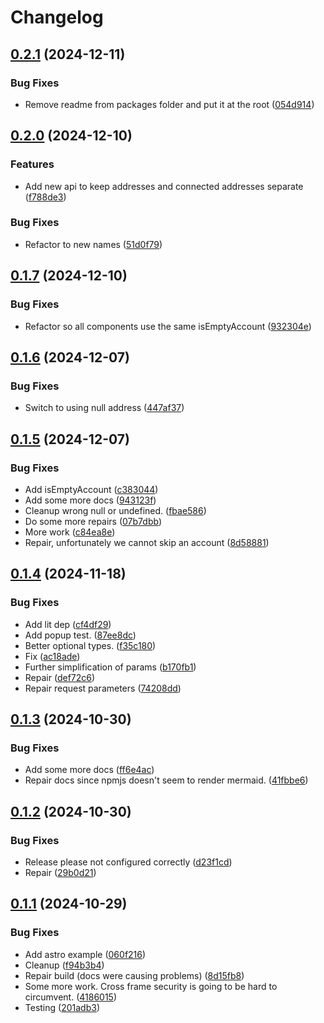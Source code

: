 # Changelog

## [0.2.1](https://github.com/lukso-network/tools-up-provider/compare/up-provider-v0.2.0...up-provider-v0.2.1) (2024-12-11)


### Bug Fixes

* Remove readme from packages folder and put it at the root ([054d914](https://github.com/lukso-network/tools-up-provider/commit/054d914d2055a38e3ddabc38d63eb21f23f84862))

## [0.2.0](https://github.com/lukso-network/tools-up-provider/compare/up-provider-v0.1.7...up-provider-v0.2.0) (2024-12-10)


### Features

* Add new api to keep addresses and connected addresses separate ([f788de3](https://github.com/lukso-network/tools-up-provider/commit/f788de3a9c5393ee489e583a49caa12f9b07e747))


### Bug Fixes

* Refactor to new names ([51d0f79](https://github.com/lukso-network/tools-up-provider/commit/51d0f79ff3205be6a1633f830d7154a0666f9697))

## [0.1.7](https://github.com/lukso-network/tools-up-provider/compare/up-provider-v0.1.6...up-provider-v0.1.7) (2024-12-10)


### Bug Fixes

* Refactor so all components use the same isEmptyAccount ([932304e](https://github.com/lukso-network/tools-up-provider/commit/932304e288e4e7186561928518a4c720f0e9949a))

## [0.1.6](https://github.com/lukso-network/tools-up-provider/compare/up-provider-v0.1.5...up-provider-v0.1.6) (2024-12-07)


### Bug Fixes

* Switch to using null address ([447af37](https://github.com/lukso-network/tools-up-provider/commit/447af37acb9b2804831acd8d028e439f53fdc9cf))

## [0.1.5](https://github.com/lukso-network/tools-up-provider/compare/up-provider-v0.1.4...up-provider-v0.1.5) (2024-12-07)


### Bug Fixes

* Add isEmptyAccount ([c383044](https://github.com/lukso-network/tools-up-provider/commit/c38304474bce213f0ba63bfcef47580aa9441a62))
* Add some more docs ([943123f](https://github.com/lukso-network/tools-up-provider/commit/943123f9040eccf05cbed0fb0065bd98674da6c6))
* Cleanup wrong null or undefined. ([fbae586](https://github.com/lukso-network/tools-up-provider/commit/fbae5866b8ae907e7aa59867219fb22d1198f1d2))
* Do some more repairs ([07b7dbb](https://github.com/lukso-network/tools-up-provider/commit/07b7dbb9bec0995748edc885c3b33a62f0733769))
* More work ([c84ea8e](https://github.com/lukso-network/tools-up-provider/commit/c84ea8e9c3864f22a31b09bf90929a8da1151a7a))
* Repair, unfortunately we cannot skip an account ([8d58881](https://github.com/lukso-network/tools-up-provider/commit/8d58881d024edb2baadb33dea0fd291511e1c9a1))

## [0.1.4](https://github.com/lukso-network/tools-up-provider/compare/up-provider-v0.1.3...up-provider-v0.1.4) (2024-11-18)


### Bug Fixes

* Add lit dep ([cf4df29](https://github.com/lukso-network/tools-up-provider/commit/cf4df295e5eff82cde13584fa403775378733d6d))
* Add popup test. ([87ee8dc](https://github.com/lukso-network/tools-up-provider/commit/87ee8dc07fbe8e9447ae28f4e0c86978620b6160))
* Better optional types. ([f35c180](https://github.com/lukso-network/tools-up-provider/commit/f35c180743bd721a22136ccbc841198161ea3a05))
* Fix ([ac18ade](https://github.com/lukso-network/tools-up-provider/commit/ac18adee10dd99d7e66b898a71b8d34a4a725437))
* Further simplification of params ([b170fb1](https://github.com/lukso-network/tools-up-provider/commit/b170fb13946d2ba125435fc6bb293358825f2905))
* Repair ([def72c6](https://github.com/lukso-network/tools-up-provider/commit/def72c65b72f6e6c78d6a049b63bd66fe35f360a))
* Repair request parameters ([74208dd](https://github.com/lukso-network/tools-up-provider/commit/74208dd56fabc45791868bdba8c3eef14d985543))

## [0.1.3](https://github.com/lukso-network/tools-up-provider/compare/up-provider-v0.1.2...up-provider-v0.1.3) (2024-10-30)


### Bug Fixes

* Add some more docs ([ff6e4ac](https://github.com/lukso-network/tools-up-provider/commit/ff6e4ac889a516f1995d38a513902bccb3ba830b))
* Repair docs since npmjs doesn't seem to render mermaid. ([41fbbe6](https://github.com/lukso-network/tools-up-provider/commit/41fbbe6cc48547dca1086fc73dd6400aa4849156))

## [0.1.2](https://github.com/lukso-network/tools-up-provider/compare/up-provider-v0.1.1...up-provider-v0.1.2) (2024-10-30)


### Bug Fixes

* Release please not configured correctly ([d23f1cd](https://github.com/lukso-network/tools-up-provider/commit/d23f1cd87c47c772534c9626a9a1322b7f4e36ec))
* Repair ([29b0d21](https://github.com/lukso-network/tools-up-provider/commit/29b0d21235eb02eb074377e2942254fea1cb8328))

## [0.1.1](https://github.com/lukso-network/tools-up-provider/compare/up-provider-v0.1.0...up-provider-v0.1.1) (2024-10-29)


### Bug Fixes

* Add astro example ([060f216](https://github.com/lukso-network/tools-up-provider/commit/060f216276d6508a62e7db36065485cd06b7ebf3))
* Cleanup ([f94b3b4](https://github.com/lukso-network/tools-up-provider/commit/f94b3b418d7fe6c4d89f415e0d5b8890c748df58))
* Repair build (docs were causing problems) ([8d15fb8](https://github.com/lukso-network/tools-up-provider/commit/8d15fb89de01962c5447b77abd215d0b1c760079))
* Some more work. Cross frame security is going to be hard to circumvent. ([4186015](https://github.com/lukso-network/tools-up-provider/commit/4186015cc538f9c3f0312f5b0637631116e43363))
* Testing ([201adb3](https://github.com/lukso-network/tools-up-provider/commit/201adb322757e6171e0c0db4a458dc6c80405ddf))
